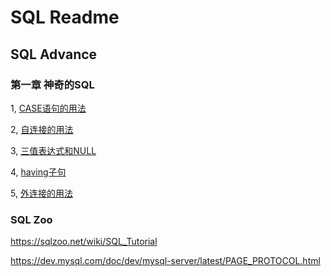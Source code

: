 # SQL Readme

## SQL Advance

### 第一章 神奇的SQL

1, [CASE语句的用法](./docs/SQL进阶教程/chapter1-1.md)

2, [自连接的用法](./docs/SQL进阶教程/chapter1-2.md)

3, [三值表达式和NULL](./docs/SQL进阶教程/chapter1-3.md)

4, [having子句](./docs/SQL进阶教程/chapter1-4.md)

5, [外连接的用法](./docs/SQL进阶教程/chapter1-5.md)


### SQL Zoo

https://sqlzoo.net/wiki/SQL_Tutorial

https://dev.mysql.com/doc/dev/mysql-server/latest/PAGE_PROTOCOL.html
